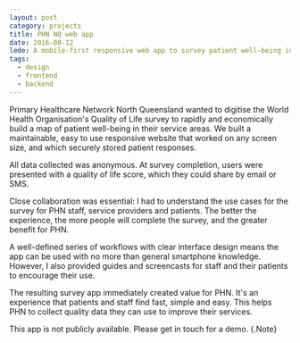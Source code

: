 ```yaml
---
layout: post
category: projects
title: PHN NQ web app
date: 2016-08-12
lede: A mobile-first responsive web app to survey patient well-being in North Queensland.
tags: 
  - design
  - frontend
  - backend
---
```


Primary Healthcare Network North Queensland wanted to digitise the World Health Organisation's Quality of Life survey to rapidly and economically build a map of patient well-being in their service areas. We built a maintainable, easy to use responsive website that worked on any screen size, and which securely stored patient responses.

All data collected was anonymous. At survey completion, users were presented with a quality of life score, which they could share by email or SMS.

<MediaVideo iphone src="286998126" />

<!-- We built the app using React.js to allow flexible iteration as feedback required it. For example, we can now add offline capability into the app without rewritting it. This may become useful in remote parts of Queensland with intermittent internet coverage. -->

Close collaboration was essential: I had to understand the use cases for the survey for PHN staff, service providers and patients. The better the experience, the more people will complete the survey, and the greater benefit for PHN.

<Media frame ratio="2304/3072" image="https://res.cloudinary.com/pw-img-cdn/image/upload/v1517278713/okok/phn-survey-score.png" />


A well-defined series of workflows with clear interface design means the app can be used with no more than general smartphone knowledge. However, I also provided guides and screencasts for staff and their patients to encourage their use.

<!-- > Client quote here” _CEO dude_ -->

<!-- @[LazyImage](project src="https://res.cloudinary.com/pw-img-cdn/image/upload/v1517278720/okok/phn-guide.png") -->

<!-- And the app is easily adaptable as we discover further use cases over time.  -->

The resulting survey app immediately created value for PHN. It's an experience that patients and staff find fast, simple and easy. This helps PHN to collect quality data they can use to improve their services.

This app is not publicly available. Please get in touch for a demo. {.Note}

<script>
import Media from "../../src/components/Media";
import MediaVideo from "../../src/components/MediaVideo";
export default {
  components: { 
    Media,
    MediaVideo,
  }
}
</script>
